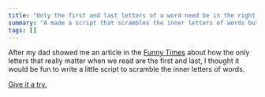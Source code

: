 ```yaml
---
title: "Only the first and last letters of a word need be in the right place"
summary: "A made a script that scrambles the inner letters of words but, surprisingly, leaves them still readable."
tags: []
---
```


After my dad showed me an article in the [Funny
Times](http://www.funnytimes.com/) about how the only letters that really
matter when we read are the first and last, I thought it would be fun to write
a little script to scramble the inner letters of words.

[Give it a try.](/projects/garble-text/)
